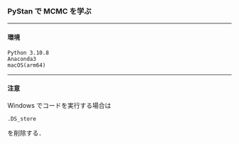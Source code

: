 ### PyStan で MCMC を学ぶ

---

#### 環境

```
Python 3.10.8
Anaconda3
macOS(arm64)
```

---

#### 注意

Windows でコードを実行する場合は<br>

```
.DS_store
```

を削除する．
